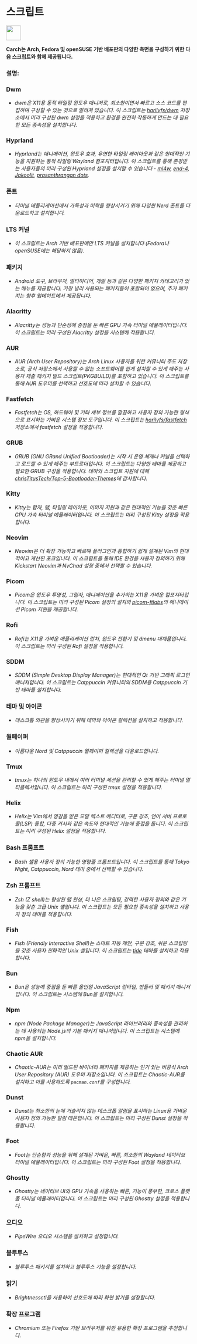 # 스크립트

<img src="https://cdn-icons-png.flaticon.com/128/3721/3721643.png" width="40" />

**Carch는 Arch, Fedora 및 openSUSE 기반 배포판의 다양한 측면을 구성하기 위한 다음 스크립트와 함께 제공됩니다.**

### 설명:

### Dwm
- *dwm은 X11용 동적 타일링 윈도우 매니저로, 최소한이면서 빠르고 소스 코드를 편집하여 구성할 수 있는 것으로 알려져 있습니다. 이 스크립트는 [harilvfs/dwm](https://github.com/harilvfs/dwm) 저장소에서 미리 구성된 dwm 설정을 적용하고 환경을 완전히 작동하게 만드는 데 필요한 모든 종속성을 설치합니다.*

### Hyprland
- *Hyprland는 애니메이션, 윈도우 효과, 유연한 타일링 레이아웃과 같은 현대적인 기능을 지원하는 동적 타일링 Wayland 컴포지터입니다. 이 스크립트를 통해 존경받는 사용자들의 미리 구성된 Hyprland 설정을 설치할 수 있습니다 - [ml4w](https://github.com/mylinuxforwork/dotfiles), [end-4](https://github.com/end-4/dots-hyprland), [Jakoolit](https://github.com/JaKooLit/Arch-Hyprland), [prasanthrangan dots](https://github.com/prasanthrangan/hyprdots).*

### 폰트
- *터미널 애플리케이션에서 가독성과 미학을 향상시키기 위해 다양한 Nerd 폰트를 다운로드하고 설치합니다.*

### LTS 커널
- *이 스크립트는 Arch 기반 배포판에만 LTS 커널을 설치합니다 (Fedora나 openSUSE에는 해당하지 않음).*

### 패키지
- *Android 도구, 브라우저, 멀티미디어, 개발 등과 같은 다양한 패키지 카테고리가 있는 메뉴를 제공합니다. 가장 널리 사용되는 패키지들이 포함되어 있으며, 추가 패키지는 향후 업데이트에서 제공됩니다.*

### Alacritty
- *Alacritty는 성능과 단순성에 중점을 둔 빠른 GPU 가속 터미널 에뮬레이터입니다. 이 스크립트는 미리 구성된 Alacritty 설정을 시스템에 적용합니다.*

### AUR
- *AUR (Arch User Repository)는 Arch Linux 사용자를 위한 커뮤니티 주도 저장소로, 공식 저장소에서 사용할 수 없는 소프트웨어를 쉽게 설치할 수 있게 해주는 사용자 제출 패키지 빌드 스크립트(PKGBUILD)를 포함하고 있습니다. 이 스크립트를 통해 AUR 도우미를 선택하고 선호도에 따라 설치할 수 있습니다.*

### Fastfetch
- *Fastfetch는 OS, 하드웨어 및 기타 세부 정보를 깔끔하고 사용자 정의 가능한 형식으로 표시하는 가벼운 시스템 정보 도구입니다. 이 스크립트는 [harilvfs/fastfetch](https://github.com/harilvfs/fastfetch) 저장소에서 fastfetch 설정을 적용합니다.*

### GRUB
- *GRUB (GNU GRand Unified Bootloader)는 시작 시 운영 체제나 커널을 선택하고 로드할 수 있게 해주는 부트로더입니다. 이 스크립트는 다양한 테마를 제공하고 필요한 GRUB 구성을 적용합니다. 테마와 스크립트 지원에 대해 [chrisTitusTech/Top-5-Bootloader-Themes](https://github.com/chrisTitusTech/Top-5-Bootloader-Themes)에 감사합니다.*

### Kitty
- *Kitty는 합자, 탭, 타일링 레이아웃, 이미지 지원과 같은 현대적인 기능을 갖춘 빠른 GPU 가속 터미널 에뮬레이터입니다. 이 스크립트는 미리 구성된 Kitty 설정을 적용합니다.*

### Neovim
- *Neovim은 더 확장 가능하고 빠르며 플러그인과 통합하기 쉽게 설계된 Vim의 현대적이고 개선된 포크입니다. 이 스크립트를 통해 IDE 환경을 사용자 정의하기 위해 Kickstart Neovim과 NvChad 설정 중에서 선택할 수 있습니다.*

### Picom
- *Picom은 윈도우 투명성, 그림자, 애니메이션을 추가하는 X11용 가벼운 컴포지터입니다. 이 스크립트는 미리 구성된 Picom 설정의 설치와 [picom-ftlabs](https://github.com/r0-zero/picom)의 애니메이션 Picom 지원을 제공합니다.*

### Rofi
- *Rofi는 X11용 가벼운 애플리케이션 런처, 윈도우 전환기 및 dmenu 대체품입니다. 이 스크립트는 미리 구성된 Rofi 설정을 적용합니다.*

### SDDM
- *SDDM (Simple Desktop Display Manager)는 현대적인 Qt 기반 그래픽 로그인 매니저입니다. 이 스크립트는 Catppuccin 커뮤니티의 SDDM용 Catppuccin 기반 테마를 설치합니다.*

### 테마 및 아이콘
- *데스크톱 외관을 향상시키기 위해 테마와 아이콘 컬렉션을 설치하고 적용합니다.*

### 월페이퍼
- *아름다운 Nord 및 Catppuccin 월페이퍼 컬렉션을 다운로드합니다.*

### Tmux
- *tmux는 하나의 윈도우 내에서 여러 터미널 세션을 관리할 수 있게 해주는 터미널 멀티플렉서입니다. 이 스크립트는 미리 구성된 tmux 설정을 적용합니다.*

### Helix
- *Helix는 Vim에서 영감을 받은 모달 텍스트 에디터로, 구문 강조, 언어 서버 프로토콜(LSP) 통합, 다중 커서와 같은 속도와 현대적인 기능에 중점을 둡니다. 이 스크립트는 미리 구성된 Helix 설정을 적용합니다.*

### Bash 프롬프트
- *Bash 셸용 사용자 정의 가능한 명령줄 프롬프트입니다. 이 스크립트를 통해 Tokyo Night, Catppuccin, Nord 테마 중에서 선택할 수 있습니다.*

### Zsh 프롬프트
- *Zsh (Z shell)는 향상된 탭 완성, 더 나은 스크립팅, 강력한 사용자 정의와 같은 기능을 갖춘 고급 Unix 셸입니다. 이 스크립트는 모든 필요한 종속성을 설치하고 사용자 정의 테마를 적용합니다.*

### Fish
- *Fish (Friendly Interactive Shell)는 스마트 자동 제안, 구문 강조, 쉬운 스크립팅을 갖춘 사용자 친화적인 Unix 셸입니다. 이 스크립트는 [tide](https://github.com/IlanCosman/tide) 테마를 설치하고 적용합니다.*

### Bun
- *Bun은 성능에 중점을 둔 빠른 올인원 JavaScript 런타임, 번들러 및 패키지 매니저입니다. 이 스크립트는 시스템에 Bun을 설치합니다.*

### Npm
- *npm (Node Package Manager)는 JavaScript 라이브러리와 종속성을 관리하는 데 사용되는 Node.js의 기본 패키지 매니저입니다. 이 스크립트는 시스템에 npm을 설치합니다.*

### Chaotic AUR
- *Chaotic-AUR는 미리 빌드된 바이너리 패키지를 제공하는 인기 있는 비공식 Arch User Repository (AUR) 도우미 저장소입니다. 이 스크립트는 Chaotic-AUR를 설치하고 이를 사용하도록 `pacman.conf`를 구성합니다.*

### Dunst
- *Dunst는 최소한의 눈에 거슬리지 않는 데스크톱 알림을 표시하는 Linux용 가벼운 사용자 정의 가능한 알림 데몬입니다. 이 스크립트는 미리 구성된 Dunst 설정을 적용합니다.*

### Foot
- *Foot는 단순함과 성능을 위해 설계된 가벼운, 빠른, 최소한의 Wayland 네이티브 터미널 에뮬레이터입니다. 이 스크립트는 미리 구성된 Foot 설정을 적용합니다.*

### Ghostty
- *Ghostty는 네이티브 UI와 GPU 가속을 사용하는 빠른, 기능이 풍부한, 크로스 플랫폼 터미널 에뮬레이터입니다. 이 스크립트는 미리 구성된 Ghostty 설정을 적용합니다.*

### 오디오
- *PipeWire 오디오 시스템을 설치하고 설정합니다.*

### 블루투스
- *블루투스 패키지를 설치하고 블루투스 기능을 설정합니다.*

### 밝기
- *Brightnessctl을 사용하여 선호도에 따라 화면 밝기를 설정합니다.*

### 확장 프로그램
- *Chromium 또는 Firefox 기반 브라우저를 위한 유용한 확장 프로그램을 추천합니다.*